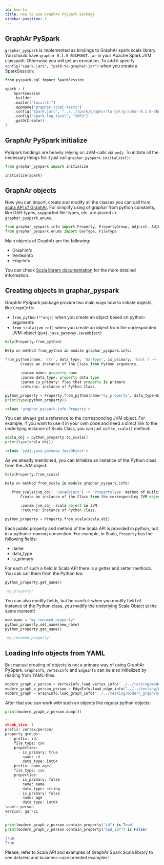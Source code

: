```yaml
---
id: how-to
title: How to use GraphAr PySpark package
sidebar_position: 1
---
```



## GraphAr PySpark

``graphar_pyspark`` is implemented as bindings to GraphAr spark scala
library. You should have ``graphar-0.1.0-SNAPSHOT.jar`` in your
Apache Spark JVM classpath. Otherwise you will get an exception. To
add it specify ``config("spark.jars", "path-to-graphar-jar")`` when
you create a SparkSession:

```python
from pyspark.sql import SparkSession

spark = (
    SparkSession
    .builder
    .master("local[1]")
    .appName("graphar-local-tests")
    .config("spark.jars", "../../spark/graphar/target/graphar-0.1.0-SNAPSHOT.jar")
    .config("spark.log.level", "INFO")
    .getOrCreate()
)
```

## GraphAr PySpark initialize

PySpark bindings are heavily relying on JVM-calls via ``py4j``. To
initiate all the necessary things for it just call
``graphar_pyspark.initialize()``:

```python
from graphar_pyspark import initialize

initialize(spark)
```

## GraphAr objects

Now you can import, create and modify all the classes you can
call from [scala API of GraphAr](https://graphar.apache.org/docs/spark/).
For simplify using of graphar from python constants, like GAR-types,
supported file-types, etc. are placed in ``graphar_pyspark.enums``.

```python
from graphar_pyspark.info import Property, PropertyGroup, AdjList, AdjListType, VertexInfo, EdgeInfo, GraphInfo
from graphar_pyspark.enums import GarType, FileType
```

Main objects of GraphAr are the following:

- GraphInfo
- VertexInfo
- EdgeInfo

You can check [Scala library documentation](../spark/spark.md)
for the more detailed information.

## Creating objects in graphar_pyspark

GraphAr PySpark package provide two main ways how to initiate
objects, like ``GraphInfo``:

- ``from_python(**args)`` when you create an object based on
   python-arguments
- ``from_scala(jvm_ref)`` when you create an object from the
   corresponded JVM-object (``py4j.java_gateway.JavaObject``)

```python
help(Property.from_python)

Help on method from_python in module graphar_pyspark.info:

from_python(name: 'str', data_type: 'GarType', is_primary: 'bool') -> 'PropertyType' method of builtins.type instance
       Create an instance of the Class from Python arguments.
       
       :param name: property name
       :param data_type: property data type
       :param is_primary: flag that property is primary
       :returns: instance of Python Class.
```

```python
python_property = Property.from_python(name="my_property", data_type=GarType.INT64, is_primary=False)
print(type(python_property))

<class 'graphar_pyspark.info.Property'>
```

You can always get a reference to the corresponding JVM object. For
example, if you want to use it in your own code and need a direct link
to the underlying instance of Scala Class, you can just call
``to_scala()`` method:

```python
scala_obj = python_property.to_scala()
print(type(scala_obj))

<class 'py4j.java_gateway.JavaObject'>
```

As we already mentioned, you can initialize an instance of the Python
class from the JVM object:

```python
help(Property.from_scala)

Help on method from_scala in module graphar_pyspark.info:

   from_scala(jvm_obj: 'JavaObject') -> 'PropertyType' method of builtins.type instance
       Create an instance of the Class from the corresponding JVM object.
       
       :param jvm_obj: scala object in JVM.
       :returns: instance of Python Class.
```

```python
python_property = Property.from_scala(scala_obj)
```

Each public property and method of the Scala API is provided in
python, but in a pythonic-naming convention. For example, in Scala,
``Property`` has the following fields:

- name
- data_type
- is_primary

For each of such a field in Scala API there is a getter and setter
methods. You can call them from the Python too:

```python
python_property.get_name()

'my_property'
```

You can also modify fields, but be careful: when you modify field of
instance of the Python class, you modify the underlying Scala Object
at the same moment!

```python
new_name = "my_renamed_property"
python_property.set_name(new_name)
python_property.get_name()

'my_renamed_property'
```

## Loading Info objects from YAML

But manual creating of objects is not a primary way of using GraphAr
PySpark. ``GraphInfo``, ``VertexInfo`` and ``EdgeInfo`` can be also
initialized by reading from YAML-files:

```python
modern_graph_v_person = VertexInfo.load_vertex_info("../../testing/modern_graph/person.vertex.yml")
modern_graph_e_person_person = EdgeInfo.load_edge_info("../../testing/modern_graph/person_knows_person.edge.yml")
modern_graph = GraphInfo.load_graph_info("../../testing/modern_graph/modern_graph.graph.yml")
```

After that you can work with such an objects like regular python
objects:

```python
print(modern_graph_v_person.dump())

"
chunk_size: 2
prefix: vertex/person/
property_groups:
  - prefix: id/
    file_type: csv
    properties:
      - is_primary: true
        name: id
        data_type: int64
  - prefix: name_age/
    file_type: csv
    properties:
      - is_primary: false
        name: name
        data_type: string
      - is_primary: false
        name: age
        data_type: int64
label: person
version: gar/v1
"      
```

```python
print(modern_graph_v_person.contain_property("id") is True)
print(modern_graph_v_person.contain_property("bad_id?") is False)
            
True
True
```

Please, refer to Scala API and examples of GraphAr Spark Scala
library to see detailed and business-case oriented examples!
